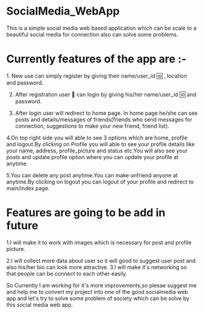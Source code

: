# SocialMedia_WebApp
This is a simple social media web based application which can be scale to a beautiful social media for connection also can solve some problems.

<h1>Currently features of the app are :-</h1>
 1. New use can simply register by giving their name/user_id 🆔 , location and password.
 
 2. After registration user 👤 can login by giving his/her name/user_id 🆔 and password.
    
 3. After login user will redirect to home page. In home page he/she can see posts and details/messages of friends(friends who send messages for connection, suggestions to make your new friend, friend list).
    
 4.On top right side you will able to see 3 options which are home, profile and logout.By clicking on Profile you will able to see your profile details like your name, address, profile_picture and status etc.You       will also see your posts and update profile option where you can update your profile at anytime.
 
 5.You can delete any post anytime.You can make unfriend anyone at anytime.By clicking on logout you can logout of your profile and redirect to main/index page.

<h1>Features are going to be add in future</h1>
 1.I will make it to work with images which is necessary for post and profile picture.

 2.I will collect more data about user so it will good to suggest user post and also his/her bio can look more attractive.
 3.I will make it's networking so that people can be connect to each other easily.

So Currently I am working for it's more improvements,so plesae suggest me and help me to convert my project into one of the good socialmedia web app and let's try to solve some problem of society which can be solve by this social media web app.
